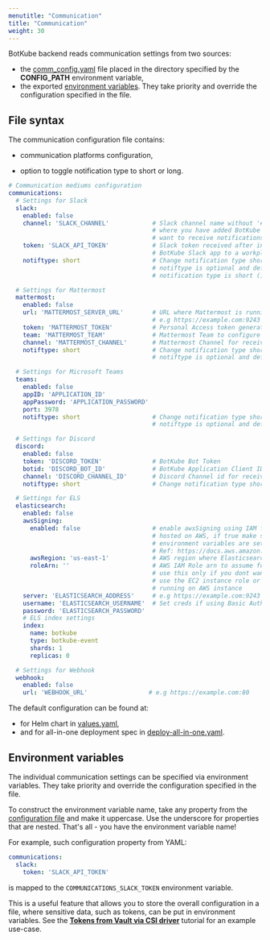 ```yaml
---
menutitle: "Communication"
title: "Communication"
weight: 30
---
```


BotKube backend reads communication settings from two sources:
- the [comm_config.yaml](#file-syntax) file placed in the directory specified by the **CONFIG_PATH** environment variable,
- the exported [environment variables](#environment-variables). They take priority and override the configuration specified in the file.


## File syntax

The communication configuration file contains:

- communication platforms configuration,

- option to toggle notification type to short or long.

```yaml
# Communication mediums configuration
communications:
  # Settings for Slack
  slack:
    enabled: false
    channel: 'SLACK_CHANNEL'            # Slack channel name without '#' prefix
                                        # where you have added BotKube and
                                        # want to receive notifications in
    token: 'SLACK_API_TOKEN'            # Slack token received after installing
                                        # BotKube Slack app to a workplace
    notiftype: short                    # Change notification type short/long.
                                        # notiftype is optional and default
                                        # notification type is short (if not specified)

  # Settings for Mattermost
  mattermost:
    enabled: false
    url: 'MATTERMOST_SERVER_URL'        # URL where Mattermost is running.
                                        # e.g https://example.com:9243
    token: 'MATTERMOST_TOKEN'           # Personal Access token generated by BotKube user
    team: 'MATTERMOST_TEAM'             # Mattermost Team to configure with BotKube
    channel: 'MATTERMOST_CHANNEL'       # Mattermost Channel for receiving BotKube alerts
    notiftype: short                    # Change notification type short/long you want to receive.
                                        # notiftype is optional and default notification type is short (if not specified)

  # Settings for Microsoft Teams
  teams:
    enabled: false
    appID: 'APPLICATION_ID'
    appPassword: 'APPLICATION_PASSWORD'
    port: 3978
    notiftype: short                    # Change notification type short/long you want to receive.
                                        # notiftype is optional and default notification type is short (if not specified)

  # Settings for Discord
  discord:
    enabled: false
    token: 'DISCORD_TOKEN'	            # BotKube Bot Token
    botid: 'DISCORD_BOT_ID'             # BotKube Application Client ID
    channel: 'DISCORD_CHANNEL_ID'       # Discord Channel id for receiving BotKube alerts
    notiftype: short                    # Change notification type short/long you want to receive. notiftype is optional and Default notification type is short (if not specified)

  # Settings for ELS
  elasticsearch:
    enabled: false
    awsSigning:
      enabled: false                    # enable awsSigning using IAM for Elastisearch
                                        # hosted on AWS, if true make sure AWS
                                        # environment variables are set.
                                        # Ref: https://docs.aws.amazon.com/cli/latest/userguide/cli-configure-envvars.html
      awsRegion: 'us-east-1'            # AWS region where Elasticsearch is deployed
      roleArn: ''                       # AWS IAM Role arn to assume for credentials,
                                        # use this only if you dont want to
                                        # use the EC2 instance role or not
                                        # running on AWS instance
    server: 'ELASTICSEARCH_ADDRESS'     # e.g https://example.com:9243
    username: 'ELASTICSEARCH_USERNAME'  # Set creds if using Basic Auth
    password: 'ELASTICSEARCH_PASSWORD'
    # ELS index settings
    index:
      name: botkube
      type: botkube-event
      shards: 1
      replicas: 0

  # Settings for Webhook
  webhook:
    enabled: false
    url: 'WEBHOOK_URL'                 # e.g https://example.com:80
```

The default configuration can be found at:
- for Helm chart in [values.yaml](https://github.com/kubeshop/botkube/blob/main/helm/botkube/values.yaml),
- and for all-in-one deployment spec in [deploy-all-in-one.yaml](https://github.com/kubeshop/botkube/blob/main/deploy-all-in-one.yaml).

## Environment variables

The individual communication settings can be specified via environment variables. They take priority and override the configuration specified in the file.


To construct the environment variable name, take any property from the [configuration file](#file-syntax) and make it uppercase. Use the underscore for properties that are nested. That's all - you have the environment variable name!

For example, such configuration property from YAML:
```yaml
communications:
  slack:
    token: 'SLACK_API_TOKEN'
```
is mapped to the `COMMUNICATIONS_SLACK_TOKEN` environment variable.

This is a useful feature that allows you to store the overall configuration in a file, where sensitive data, such as tokens, can be put in environment variables. See the [**Tokens from Vault via CSI driver**](/configuration/communication/vault-csi/) tutorial for an example use-case.
